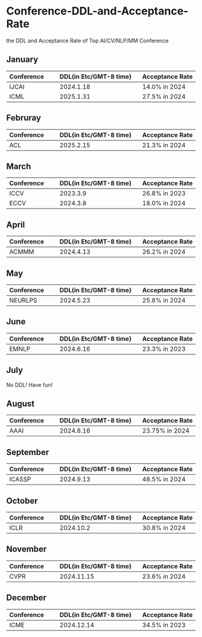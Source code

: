 # Conference-DDL-and-Acceptance-Rate
the DDL and Acceptance Rate of Top AI/CV/NLP/MM Conference

## January
| Conference        | DDL(in Etc/GMT-8 time)    | Acceptance Rate  |
| ------------- | :------------- | :----- |
|IJCAI | 2024.1.18 | 14.0% in 2024 |
|ICML | 2025.1.31 | 27.5% in 2024 |

## Februray
| Conference        | DDL(in Etc/GMT-8 time)    | Acceptance Rate  |
| ------------- | :------------- | :----- |
|ACL | 2025.2.15 | 21.3% in 2024 |

## March
| Conference        | DDL(in Etc/GMT-8 time)    | Acceptance Rate  |
| ------------- | :------------- | :----- |
|ICCV | 2023.3.9 | 26.8% in 2023 |
|ECCV | 2024.3.8 | 18.0% in 2024 |

## April
| Conference        | DDL(in Etc/GMT-8 time)    | Acceptance Rate  |
| ------------- | :------------- | :----- |
|ACMMM | 2024.4.13 | 26.2% in 2024 |

## May
| Conference        | DDL(in Etc/GMT-8 time)    | Acceptance Rate  |
| ------------- | :------------- | :----- |
|NEURLPS | 2024.5.23 | 25.8% in 2024 |

## June
| Conference        | DDL(in Etc/GMT-8 time)    | Acceptance Rate  |
| ------------- | :------------- | :----- |
|EMNLP | 2024.6.16 | 23.3% in 2023 |

## July
No DDL! Have fun!

## August
| Conference        | DDL(in Etc/GMT-8 time)    | Acceptance Rate  |
| ------------- | :------------- | :----- |
|AAAI | 2024.8.16 | 23.75% in 2024 |

## September
| Conference        | DDL(in Etc/GMT-8 time)    | Acceptance Rate  |
| ------------- | :------------- | :----- |
|ICASSP | 2024.9.13 | 48.5% in 2024 |

## October
| Conference        | DDL(in Etc/GMT-8 time)    | Acceptance Rate  |
| ------------- | :------------- | :----- |
|ICLR | 2024.10.2 | 30.8% in 2024 |

## November
| Conference        | DDL(in Etc/GMT-8 time)    | Acceptance Rate  |
| ------------- | :------------- | :----- |
|CVPR | 2024.11.15 | 23.6% in 2024 |

## December
| Conference        | DDL(in Etc/GMT-8 time)    | Acceptance Rate  |
| ------------- | :------------- | :----- |
|ICME | 2024.12.14 | 34.5% in 2023 |
